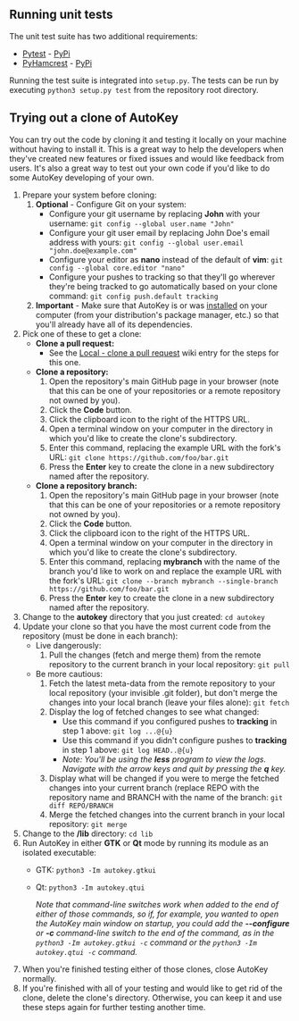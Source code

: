 ## Running unit tests

The unit test suite has two additional requirements:

*  [Pytest](https://github.com/pytest-dev/pytest) - [PyPi](https://pypi.org/project/pytest/)
*  [PyHamcrest](https://github.com/hamcrest/PyHamcrest/) - [PyPi](https://pypi.org/project/PyHamcrest/)

Running the test suite is integrated into `setup.py`. The tests can be run by executing `python3 setup.py test` from the repository root directory.

## Trying out a clone of AutoKey
You can try out the code by cloning it and testing it locally on your machine without having to install it. This is a great way to help the developers when they've created new features or fixed issues and would like feedback from users. It's also a great way to test out your own code if you'd like to do some AutoKey developing of your own.

1. Prepare your system before cloning:
   1. **Optional** - Configure Git on your system:
      * Configure your git username by replacing **John** with your username: `git config --global user.name "John"`
      * Configure your git user email by replacing John Doe's email address with yours: `git config --global user.email "john.doe@example.com"`
      * Configure your editor as **nano** instead of the default of **vim**: `git config --global core.editor "nano"`
      * Configure your pushes to tracking so that they'll go wherever they're being tracked to go automatically based on your clone command: `git config push.default tracking`
   2. **Important** - Make sure that AutoKey is or was [installed](https://github.com/autokey/autokey/wiki/Installing) on your computer (from your distribution's package manager, etc.) so that you'll already have all of its dependencies.
2. Pick one of these to get a clone:
   * **Clone a pull request:**
     * See the [Local - clone a pull request](https://github.com/autokey/autokey/wiki/GitHub-Cheat-Sheet#local---clone-a-pull-request) wiki entry for the steps for this one.
   * **Clone a repository:**
     1. Open the repository's main GitHub page in your browser (note that this can be one of your repositories or a remote repository not owned by you).
     2. Click the **Code** button.
     3. Click the clipboard icon to the right of the HTTPS URL.
     4. Open a terminal window on your computer in the directory in which you'd like to create the clone's subdirectory.
     5. Enter this command, replacing the example URL with the fork's URL: `git clone https://github.com/foo/bar.git`
     6. Press the **Enter** key to create the clone in a new subdirectory named after the repository.
   * **Clone a repository branch:**
     1. Open the repository's main GitHub page in your browser (note that this can be one of your repositories or a remote repository not owned by you).
     2. Click the **Code** button.
     3. Click the clipboard icon to the right of the HTTPS URL.
     4. Open a terminal window on your computer in the directory in which you'd like to create the clone's subdirectory.
     5. Enter this command, replacing **mybranch** with the name of the branch you'd like to work on and replace the example URL with the fork's URL: `git clone --branch mybranch --single-branch https://github.com/foo/bar.git`
     6. Press the **Enter** key to create the clone in a new subdirectory named after the repository.
3. Change to the **autokey** directory that you just created: `cd autokey`
4. Update your clone so that you have the most current code from the repository (must be done in each branch):
   * Live dangerously:
     1. Pull the changes (fetch and merge them) from the remote repository to the current branch in your local repository: `git pull`
   * Be more cautious:
     1. Fetch the latest meta-data from the remote repository to your local repository (your invisible .git folder), but don't merge the changes into your local branch (leave your files alone): `git fetch`
     2. Display the log of fetched changes to see what changed:
        * Use this command if you configured pushes to **tracking** in step 1 above: `git log ...@{u}`
        * Use this command if you didn't configure pushes to **tracking** in step 1 above: `git log HEAD..@{u}`
        * *Note: You'll be using the **less** program to view the logs. Navigate with the arrow keys and quit by pressing the **q** key.*
     3. Display what will be changed if you were to merge the fetched changes into your current branch (replace REPO with the repository name and BRANCH with the name of the branch: `git diff REPO/BRANCH`
     4. Merge the fetched changes into the current branch in your local repository: `git merge`
5. Change to the **/lib** directory: `cd lib`
6. Run AutoKey in either **GTK** or **Qt** mode by running its module as an isolated executable:
   * GTK: `python3 -Im autokey.gtkui`
   * Qt: `python3 -Im autokey.qtui`
   
     *Note that command-line switches work when added to the end of either of those commands, so if, for example, you wanted to open the AutoKey main window on startup, you could add the **--configure** or **-c** command-line switch to the end of the command, as in the `python3 -Im autokey.gtkui -c` command or the `python3 -Im autokey.qtui -c` command.*
7. When you're finished testing either of those clones, close AutoKey normally.
8. If you're finished with all of your testing and would like to get rid of the clone, delete the clone's directory. Otherwise, you can keep it and use these steps again for further testing another time.
